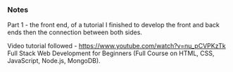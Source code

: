 
### Notes ###

Part 1 - the front end, of a tutorial I finished to develop the front and back ends then the connection between both sides.

Video tutorial followed - https://www.youtube.com/watch?v=nu_pCVPKzTk Full Stack Web Development for Beginners (Full Course on HTML, CSS, JavaScript, Node.js, MongoDB).